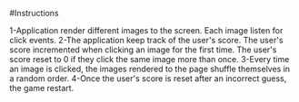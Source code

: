 #Instructions


1-Application render different images to the screen. Each image listen for click events.
2-The application keep track of the user's score. The user's score incremented when clicking an image for the first time. The user's score reset to 0 if they click the same image more than once.
3-Every time an  image is clicked, the images rendered to the page shuffle themselves in a random order.
4-Once the user's score is reset after an incorrect guess, the game restart.